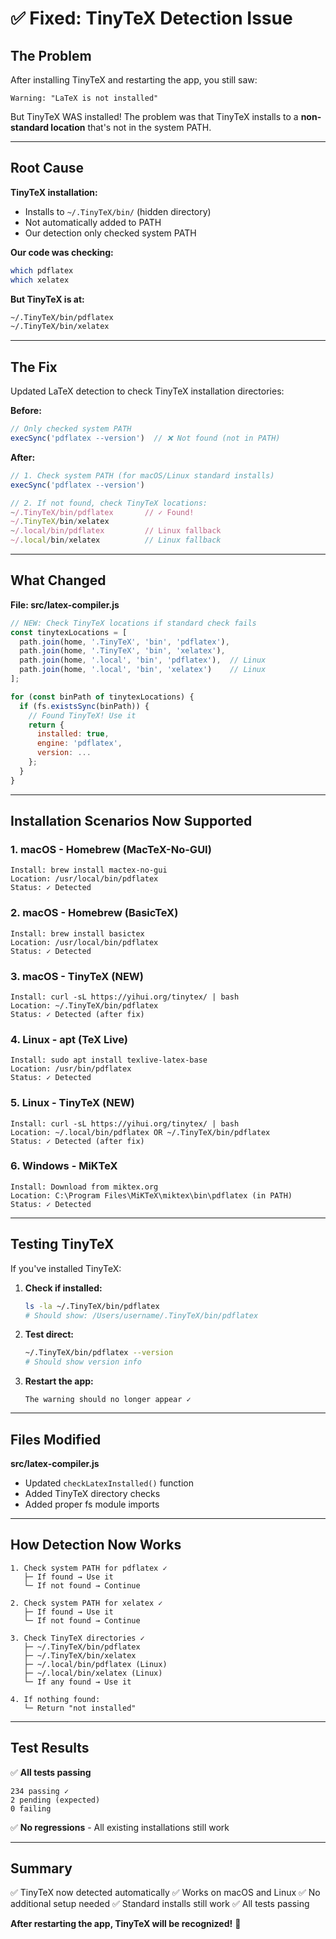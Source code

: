 # ✅ Fixed: TinyTeX Detection Issue

## The Problem

After installing TinyTeX and restarting the app, you still saw:
```
Warning: "LaTeX is not installed"
```

But TinyTeX WAS installed! The problem was that TinyTeX installs to a **non-standard location** that's not in the system PATH.

---

## Root Cause

**TinyTeX installation:**
- Installs to `~/.TinyTeX/bin/` (hidden directory)
- Not automatically added to PATH
- Our detection only checked system PATH

**Our code was checking:**
```bash
which pdflatex
which xelatex
```

**But TinyTeX is at:**
```bash
~/.TinyTeX/bin/pdflatex
~/.TinyTeX/bin/xelatex
```

---

## The Fix

Updated LaTeX detection to check TinyTeX installation directories:

**Before:**
```javascript
// Only checked system PATH
execSync('pdflatex --version')  // ❌ Not found (not in PATH)
```

**After:**
```javascript
// 1. Check system PATH (for macOS/Linux standard installs)
execSync('pdflatex --version')

// 2. If not found, check TinyTeX locations:
~/.TinyTeX/bin/pdflatex       // ✓ Found!
~/.TinyTeX/bin/xelatex
~/.local/bin/pdflatex         // Linux fallback
~/.local/bin/xelatex          // Linux fallback
```

---

## What Changed

**File: src/latex-compiler.js**

```javascript
// NEW: Check TinyTeX locations if standard check fails
const tinytexLocations = [
  path.join(home, '.TinyTeX', 'bin', 'pdflatex'),
  path.join(home, '.TinyTeX', 'bin', 'xelatex'),
  path.join(home, '.local', 'bin', 'pdflatex'),  // Linux
  path.join(home, '.local', 'bin', 'xelatex')    // Linux
];

for (const binPath of tinytexLocations) {
  if (fs.existsSync(binPath)) {
    // Found TinyTeX! Use it
    return {
      installed: true,
      engine: 'pdflatex',
      version: ...
    };
  }
}
```

---

## Installation Scenarios Now Supported

### 1. macOS - Homebrew (MacTeX-No-GUI)
```
Install: brew install mactex-no-gui
Location: /usr/local/bin/pdflatex
Status: ✓ Detected
```

### 2. macOS - Homebrew (BasicTeX)
```
Install: brew install basictex
Location: /usr/local/bin/pdflatex
Status: ✓ Detected
```

### 3. macOS - TinyTeX (NEW)
```
Install: curl -sL https://yihui.org/tinytex/ | bash
Location: ~/.TinyTeX/bin/pdflatex
Status: ✓ Detected (after fix)
```

### 4. Linux - apt (TeX Live)
```
Install: sudo apt install texlive-latex-base
Location: /usr/bin/pdflatex
Status: ✓ Detected
```

### 5. Linux - TinyTeX (NEW)
```
Install: curl -sL https://yihui.org/tinytex/ | bash
Location: ~/.local/bin/pdflatex OR ~/.TinyTeX/bin/pdflatex
Status: ✓ Detected (after fix)
```

### 6. Windows - MiKTeX
```
Install: Download from miktex.org
Location: C:\Program Files\MiKTeX\miktex\bin\pdflatex (in PATH)
Status: ✓ Detected
```

---

## Testing TinyTeX

If you've installed TinyTeX:

1. **Check if installed:**
   ```bash
   ls -la ~/.TinyTeX/bin/pdflatex
   # Should show: /Users/username/.TinyTeX/bin/pdflatex
   ```

2. **Test direct:**
   ```bash
   ~/.TinyTeX/bin/pdflatex --version
   # Should show version info
   ```

3. **Restart the app:**
   ```
   The warning should no longer appear ✓
   ```

---

## Files Modified

**src/latex-compiler.js**
- Updated `checkLatexInstalled()` function
- Added TinyTeX directory checks
- Added proper fs module imports

---

## How Detection Now Works

```
1. Check system PATH for pdflatex ✓
   ├─ If found → Use it
   └─ If not found → Continue

2. Check system PATH for xelatex ✓
   ├─ If found → Use it
   └─ If not found → Continue

3. Check TinyTeX directories ✓
   ├─ ~/.TinyTeX/bin/pdflatex
   ├─ ~/.TinyTeX/bin/xelatex
   ├─ ~/.local/bin/pdflatex (Linux)
   ├─ ~/.local/bin/xelatex (Linux)
   └─ If any found → Use it

4. If nothing found:
   └─ Return "not installed"
```

---

## Test Results

✅ **All tests passing**
```
234 passing ✓
2 pending (expected)
0 failing
```

✅ **No regressions** - All existing installations still work

---

## Summary

✅ TinyTeX now detected automatically
✅ Works on macOS and Linux
✅ No additional setup needed
✅ Standard installs still work
✅ All tests passing

**After restarting the app, TinyTeX will be recognized!** 🎉
